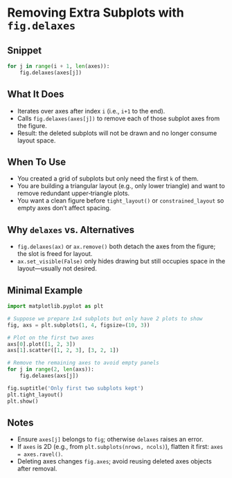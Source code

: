 # Removing Extra Subplots with `fig.delaxes`

## Snippet
```python
for j in range(i + 1, len(axes)):
    fig.delaxes(axes[j])
```

## What It Does
- Iterates over axes after index `i` (i.e., `i+1` to the end).
- Calls `fig.delaxes(axes[j])` to remove each of those subplot axes from the figure.
- Result: the deleted subplots will not be drawn and no longer consume layout space.

## When To Use
- You created a grid of subplots but only need the first `k` of them.
- You are building a triangular layout (e.g., only lower triangle) and want to remove redundant upper‑triangle plots.
- You want a clean figure before `tight_layout()` or `constrained_layout` so empty axes don’t affect spacing.

## Why `delaxes` vs. Alternatives
- `fig.delaxes(ax)` or `ax.remove()` both detach the axes from the figure; the slot is freed for layout.
- `ax.set_visible(False)` only hides drawing but still occupies space in the layout—usually not desired.

## Minimal Example
```python
import matplotlib.pyplot as plt

# Suppose we prepare 1x4 subplots but only have 2 plots to show
fig, axs = plt.subplots(1, 4, figsize=(10, 3))

# Plot on the first two axes
axs[0].plot([1, 2, 3])
axs[1].scatter([1, 2, 3], [3, 2, 1])

# Remove the remaining axes to avoid empty panels
for j in range(2, len(axs)):
    fig.delaxes(axs[j])

fig.suptitle('Only first two subplots kept')
plt.tight_layout()
plt.show()
```

## Notes
- Ensure `axes[j]` belongs to `fig`; otherwise `delaxes` raises an error.
- If `axes` is 2D (e.g., from `plt.subplots(nrows, ncols)`), flatten it first: `axes = axes.ravel()`.
- Deleting axes changes `fig.axes`; avoid reusing deleted axes objects after removal.


